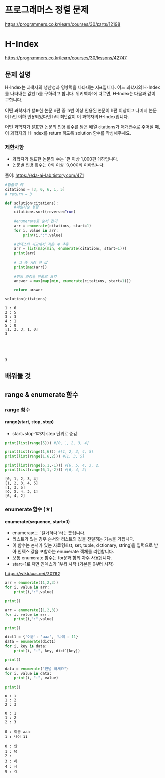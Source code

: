 # 프로그래머스 정렬 문제
https://programmers.co.kr/learn/courses/30/parts/12198

# H-Index
https://programmers.co.kr/learn/courses/30/lessons/42747

## 문제 설명
H-Index는 과학자의 생산성과 영향력을 나타내는 지표입니다. 어느 과학자의 H-Index를 나타내는 값인 h를 구하려고 합니다. 위키백과1에 따르면, H-Index는 다음과 같이 구합니다.


어떤 과학자가 발표한 논문 n편 중, h번 이상 인용된 논문이 h편 이상이고 나머지 논문이 h번 이하 인용되었다면 h의 최댓값이 이 과학자의 H-Index입니다.


어떤 과학자가 발표한 논문의 인용 횟수를 담은 배열 citations가 매개변수로 주어질 때, 이 과학자의 H-Index를 return 하도록 solution 함수를 작성해주세요.


### 제한사항
* 과학자가 발표한 논문의 수는 1편 이상 1,000편 이하입니다.
* 논문별 인용 횟수는 0회 이상 10,000회 이하입니다.

풀이: https://eda-ai-lab.tistory.com/471


```python
#입출력 예
citations = [3, 0, 6, 1, 5]
# return = 3
```


```python
def solution(citations):
    #내림차순 정렬
    citations.sort(reverse=True)
    
    #enumerate로 순서 잡기
    arr = enumerate(citations, start=1)
    for i, value in arr:
        print(i,":",value)
        
    #인덱스와 비교해서 작은 수 추출
    arr = list(map(min, enumerate(citations, start=1)))
    print(arr)
    
    # 그 중 가장 큰 값
    print(max(arr))
    
    #위의 과정을 한줄로 요약
    answer = max(map(min, enumerate(citations, start=1)))
    
    return answer
```


```python
solution(citations)
```

    1 : 6
    2 : 5
    3 : 3
    4 : 1
    5 : 0
    [1, 2, 3, 1, 0]
    3
    




    3



## 배워둘 것
## range & enumerate 함수

### range 함수

#### range(start, stop, step)
* start~stop-1까지 step 단위로 증감



```python
print(list(range(5))) #[0, 1, 2, 3, 4]

print(list(range(1,6))) #[1, 2, 3, 4, 5]
print(list(range(1,6,2))) #[1, 3, 5]

print(list(range(6,1,-1))) #[6, 5, 4, 3, 2]
print(list(range(6,1,-2))) #[6, 4, 2]
```

    [0, 1, 2, 3, 4]
    [1, 2, 3, 4, 5]
    [1, 3, 5]
    [6, 5, 4, 3, 2]
    [6, 4, 2]
    

### enumerate 함수 (★)

#### enumerate(sequence, start=0)

* enumerate는 “열거하다”라는 뜻입니다.
* 리스트가 있는 경우 순서와 리스트의 값을 전달하는 기능을 가집니다.
* 이 함수는 순서가 있는 자료형(list, set, tuple, dictionary, string)을 입력으로 받아 인덱스 값을 포함하는 enumerate 객체를 리턴합니다.
* 보통 enumerate 함수는 for문과 함께 자주 사용됩니다.
* start=1로 하면 인덱스가 1부터 시작 (기본은 0부터 시작)

https://wikidocs.net/20792


```python
arr = enumerate((1,2,3))
for i, value in arr:
    print(i,":",value)

print()

arr = enumerate([1,2,3])
for i, value in arr:
    print(i,":",value)

print()

dict1 = {'이름': 'aaa', '나이': 11}
data = enumerate(dict1)
for i, key in data:
    print(i, ":", key, dict1[key])
    
print()

data = enumerate("안녕 하세요")
for i, value in data:
    print(i, ":", value)
    
print()
```

    0 : 1
    1 : 2
    2 : 3
    
    0 : 1
    1 : 2
    2 : 3
    
    0 : 이름 aaa
    1 : 나이 11
    
    0 : 안
    1 : 녕
    2 :  
    3 : 하
    4 : 세
    5 : 요
    
    


```python

```
